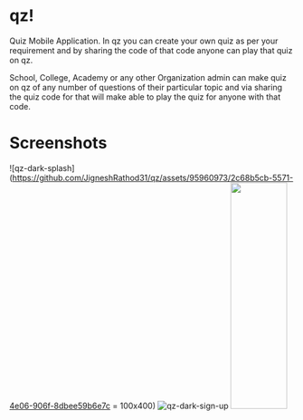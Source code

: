 # qz!
Quiz Mobile Application.
In qz you can create your own quiz as per your requirement and by sharing the code of that code anyone can play that quiz on qz.

School, College, Academy or any other Organization admin can make quiz on qz of any number of questions of their particular topic and via sharing the quiz code for that will make able to play the quiz for anyone with that code.

# Screenshots
![qz-dark-splash](https://github.com/JigneshRathod31/qz/assets/95960973/2c68b5cb-5571-4e06-906f-8dbee59b6e7c = 100x400)
![qz-dark-sign-up](https://github.com/JigneshRathod31/qz/assets/95960973/3bafbbb4-467e-4f42-aa17-623a1b21dbe6)
<img src="https://github.com/JigneshRathod31/qz/assets/95960973/3bafbbb4-467e-4f42-aa17-623a1b21dbe6" width="100" height="400" />



